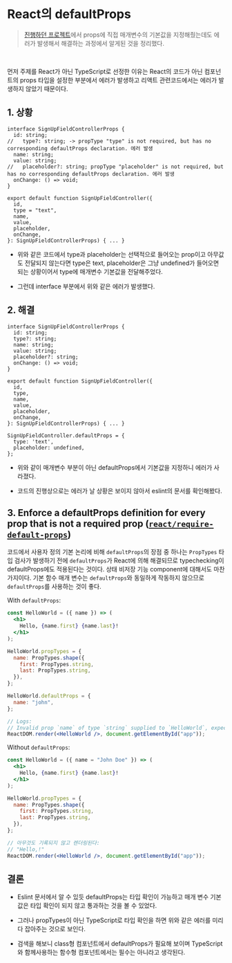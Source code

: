 # React의 defaultProps

> [진행하던 프로젝트](https://github.com/ChoJinmok/ikehaeyeo)에서 props에 직접 매개변수의 기본값을 지정해줬는데도 에러가 발생해서 해결하는 과정에서 알게된 것을 정리했다.

<br />

먼저 주제를 React가 아닌 TypeScript로 선정한 이유는 React의 코드가 아닌 컴포넌트의 props 타입을 설정한 부분에서 에러가 발생하고 리액트 관련코드에서는 에러가 발생하지 않았기 때문이다.

## 1. 상황

```tsx
interface SignUpFieldControllerProps {
  id: string;
//   type?: string; -> propType "type" is not required, but has no corresponding defaultProps declaration. 에러 발생
  name: string;
  value: string;
//   placeholder?: string; propType "placeholder" is not required, but has no corresponding defaultProps declaration. 에러 발생
  onChange: () => void;
}

export default function SignUpFieldController({
  id,
  type = "text",
  name,
  value,
  placeholder,
  onChange,
}: SignUpFieldControllerProps) { ... }
```

- 위와 같은 코드에서 type과 placeholder는 선택적으로 들어오는 prop이고 아무값도 전달되지 않는다면 type은 text, placeholder은 그냥 undefined가 들어오면 되는 상황이어서 type에 매개변수 기본값을 전달해주었다.

- 그런데 interface 부분에서 위와 같은 에러가 발생했다.

## 2. 해결

```tsx
interface SignUpFieldControllerProps {
  id: string;
  type?: string;
  name: string;
  value: string;
  placeholder?: string;
  onChange: () => void;
}

export default function SignUpFieldController({
  id,
  type,
  name,
  value,
  placeholder,
  onChange,
}: SignUpFieldControllerProps) { ... }

SignUpFieldController.defaultProps = {
  type: 'text',
  placeholder: undefined,
};
```

- 위와 같이 매개변수 부분이 아닌 defaultProps에서 기본값을 지정하니 에러가 사라졌다.

- 코드의 진행상으로는 에러가 날 상황은 보이지 않아서 eslint의 문서를 확인해봤다.

## 3. Enforce a defaultProps definition for every prop that is not a required prop ([`react/require-default-props`](https://github.com/jsx-eslint/eslint-plugin-react/blob/master/docs/rules/require-default-props.md))

코드에서 사용자 정의 기본 논리에 비해 `defaultProps`의 장점 중 하나는 `PropTypes` 타입 검사가 발생하기 전에 `defaultProps`가 React에 의해 해결되므로 typechecking이 defaultProps에도 적용된다는 것이다. 상태 비저장 기능 component에 대해서도 마찬가지이다. 기본 함수 매개 변수는 `defaultProps`와 동일하게 작동하지 않으므로 `defaultProps`를 사용하는 것이 좋다.

With `defaultProps`:

```jsx
const HelloWorld = ({ name }) => (
  <h1>
    Hello, {name.first} {name.last}!
  </h1>
);

HelloWorld.propTypes = {
  name: PropTypes.shape({
    first: PropTypes.string,
    last: PropTypes.string,
  }),
};

HelloWorld.defaultProps = {
  name: "john",
};

// Logs:
// Invalid prop `name` of type `string` supplied to `HelloWorld`, expected `object`.
ReactDOM.render(<HelloWorld />, document.getElementById("app"));
```

Without `defaultProps`:

```jsx
const HelloWorld = ({ name = "John Doe" }) => (
  <h1>
    Hello, {name.first} {name.last}!
  </h1>
);

HelloWorld.propTypes = {
  name: PropTypes.shape({
    first: PropTypes.string,
    last: PropTypes.string,
  }),
};

// 아무것도 기록되지 않고 렌더링된다:
// "Hello,!"
ReactDOM.render(<HelloWorld />, document.getElementById("app"));
```

## 결론

- Eslint 문서에서 알 수 있듯 defaultProps는 타입 확인이 가능하고 매개 변수 기본값은 타입 확인이 되지 않고 통과하는 것을 볼 수 있었다.

- 그러나 propTypes이 아닌 TypeScript로 타입 확인을 하면 위와 같은 에러를 미리 다 잡아주는 것으로 보인다.

- 검색을 해보니 class형 컴포넌트에서 defaultProps가 필요해 보이며 TypeScript와 함께사용하는 함수형 컴포넌트에서는 필수는 아니라고 생각된다.
